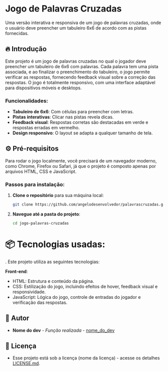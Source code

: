 # Jogo de Palavras Cruzadas

Uma versão interativa e responsiva de um jogo de palavras cruzadas, onde o usuário deve preencher um tabuleiro 6x6 de acordo com as pistas fornecidas.

## 🔥 Introdução

Este projeto é um jogo de palavras cruzadas no qual o jogador deve preencher um tabuleiro de 6x6 com palavras. Cada palavra tem uma pista associada, e ao finalizar o preenchimento do tabuleiro, o jogo permite verificar as respostas, fornecendo feedback visual sobre a correção das respostas. O jogo é totalmente responsivo, com uma interface adaptável para dispositivos móveis e desktops.

### Funcionalidades:

- **Tabuleiro de 6x6**: Com células para preencher com letras.
- **Pistas interativas**: Clicar nas pistas revela dicas.
- **Feedback visual**: Respostas corretas são destacadas em verde e respostas erradas em vermelho.
- **Design responsivo**: O layout se adapta a qualquer tamanho de tela.

## ⚙️ Pré-requisitos

Para rodar o jogo localmente, você precisará de um navegador moderno, como Chrome, Firefox ou Safari, já que o projeto é composto apenas por arquivos HTML, CSS e JavaScript.

### Passos para instalação:

1. **Clone o repositório** para sua máquina local:

    ```bash
    git clone https://github.com/angelodesenvolvedor/palavrascruzadas.git
    ```

2. **Navegue até a pasta do projeto**:

    ```bash
    cd jogo-palavras-cruzadas
    ```
# 📦 Tecnologias usadas:
. Este projeto utiliza as seguintes tecnologias:

**Front-end**:
- HTML: Estrutura e conteúdo da página.
- CSS: Estilização do jogo, incluindo efeitos de hover, feedback visual e responsividade.
- JavaScript: Lógica do jogo, controle de entradas do jogador e verificação das respostas.

## 👷 Autor

* **Nome do dev** - *Função realizada* - [nome_do_dev](https://github.com/link_do_Perfil)

## 📄 Licença

- Esse projeto está sob a licença (nome da licença) - acesse os detalhes [LICENSE.md](https://github.com/link_da_licenca).
  
